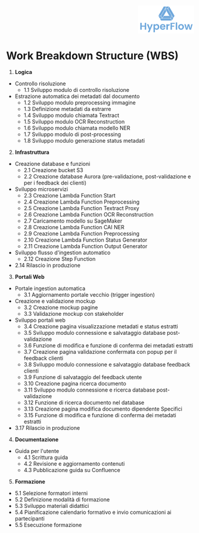 
<p style="text-align: right;">
  <img src="https://github.com/Lorenzo-Gardini/Project-Management/blob/main/report/images/hyperflow_logo.png?raw=true" alt="Logo" style="width: 150px;"/>
</p>

# Work Breakdown Structure (WBS)

1. **Logica**
  - Controllo risoluzione
    - 1.1 Sviluppo modulo di controllo risoluzione
  - Estrazione automatica dei metadati dal documento
    - 1.2 Sviluppo modulo preprocessing immagine
    - 1.3 Definizione metadati da estrarre
    - 1.4 Sviluppo modulo chiamata Textract
    - 1.5 Sviluppo modulo OCR Reconstruction
    - 1.6 Sviluppo modulo chiamata modello NER
    - 1.7 Sviluppo modulo di post-processing
    - 1.8 Sviluppo modulo generazione status metadati

2. **Infrastruttura**
  - Creazione database e funzioni
    - 2.1 Creazione bucket S3
    - 2.2 Creazione database Aurora (pre-validazione, post-validazione e per i feedback dei clienti)
  - Sviluppo microservizi
    - 2.3 Creazione Lambda Function Start
    - 2.4 Creazione Lambda Function Preprocessing
    - 2.5 Creazione Lambda Function Textract Proxy
    - 2.6 Creazione Lambda Function OCR Reconstruction
    - 2.7 Caricamento modello su SageMaker
    - 2.8 Creazione Lambda Function CAI NER
    - 2.9 Creazione Lambda Function Preprocessing
    - 2.10 Creazione Lambda Function Status Generator
    - 2.11 Creazione Lambda Function Output Generator
  - Sviluppo flusso d'ingestion automatico
    - 2.12 Creazione Step Function
  - 2.14 Rilascio in produzione

3. **Portali Web**
  - Portale ingestion automatica
    - 3.1 Aggiornamento portale vecchio (trigger ingestion)
  - Creazione e validazione mockup
    - 3.2 Creazione mockup pagine 
    - 3.3 Validazione mockup con stakeholder
  - Sviluppo portali web
    - 3.4 Creazione pagina visualizzazione metadati e status estratti
    - 3.5 Sviluppo modulo connessione e salvataggio database post-validazione
    - 3.6 Funzione di modifica e funzione di conferma dei metadati estratti
    - 3.7 Creazione pagina validazione confermata con popup per il feedback clienti
    - 3.8 Sviluppo modulo connessione e salvataggio database feedback clienti
    - 3.9 Funzione di salvataggio del feedback utente
    - 3.10 Creazione pagina ricerca documento
    - 3.11 Sviluppo modulo connessione e ricerca database post-validazione
    - 3.12 Funzione di ricerca documento nel database
    - 3.13 Creazione pagina modifica documento dipendente Specifici
    - 3.15 Funzione di modifica e funzione di conferma dei metadati estratti
  - 3.17 Rilascio in produzione

4. **Documentazione**
  - Guida per l'utente
    - 4.1 Scrittura guida
    - 4.2 Revisione e aggiornamento contenuti
    - 4.3 Pubblicazione guida su Confluence
     
5. **Formazione**
  - 5.1 Selezione formatori interni
  - 5.2 Definizione modalità di formazione
  - 5.3 Sviluppo materiali didattici
  - 5.4 Pianificazione calendario formativo e invio comunicazioni ai partecipanti
  - 5.5 Esecuzione formazione
